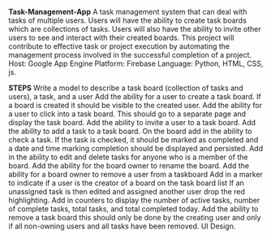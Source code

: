 **Task-Management-App**
A task management system that can deal with tasks of multiple users. Users will have the ability to create task boards which are collections of tasks. Users will also have the ability to invite other users to see and interact with their created boards. 
This project will contribute to effective task or project execution by automating the management process involved in the successful completion of a project.
Host: Google App Engine
Platform: Firebase 
Language: Python, HTML, CSS, js.

**STEPS**
Write a model to describe a task board (collection of tasks and users), a task, and a user
Add the ability for a user to create a task board. If a board is created it should be visible to the created user.
Add the ability for a user to click into a task board. This should go to a separate page and display the task board.
Add the ability to invite a user to a task board.
Add the ability to add a task to a task board.
On the board add in the ability to check a task. If the task is checked, it should be marked as completed and a date and time marking completion should be displayed and persisted.
Add in the ability to edit and delete tasks for anyone who is a member of the board.
Add the ability for the board owner to rename the board.
Add the ability for a board owner to remove a user from a taskboard
Add in a marker to indicate if a user is the creator of a board on the task board list
If an unassigned task is then edited and assigned another user drop the red highlighting.
Add in counters to display the number of active tasks, number of complete tasks, total tasks, and total completed today.
Add the ability to remove a task board this should only be done by the creating user and only if all non-owning users and all tasks have been removed.
UI Design.








